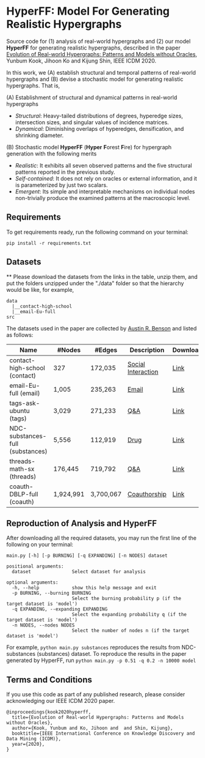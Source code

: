 # HyperFF: Model For Generating Realistic Hypergraphs
Source code for (1) analysis of real-world hypergraphs and (2) our model **HyperFF** for generating realistic hypergraphs, described in the paper [Evolution of Real-world Hypergraphs: Patterns and Models without Oracles](https://arxiv.org/pdf/2008.12729.pdf), Yunbum Kook, Jihoon Ko and Kijung Shin, IEEE ICDM 2020.

In this work, we (A) establish structural and temporal patterns of real-world hypergraphs and (B) devise a stochastic model for generating realistic hypergraphs. That is,

(A) Establishment of structural and dynamical patterns in real-world hypergraphs
*  _Structural_: Heavy-tailed distributions of degrees, hyperedge sizes, intersection sizes, and singular values of incidence matrices.
* _Dynamical_: Diminishing overlaps of hyperedges, densification, and shrinking diameter.

(B) Stochastic model **HyperFF** (**Hyper** **F**orest **F**ire) for hypergraph generation with the following merits
* _Realistic_: It exhibits all seven observed patterns and the five structural patterns reported in the previous study.
* _Self-contained_: It does not rely on oracles or external information, and it is parameterized by just two scalars.
* _Emergent_: Its simple and interpretable mechanisms on individual nodes non-trivially produce the examined patterns at the macroscopic level.


## Requirements

To get requirements ready, run the following command on your terminal:
```setup
pip install -r requirements.txt
```

## Datasets
** Please download the datasets from the links in the table, unzip them, and put the folders unzipped under the "./data" folder so that the hierarchy would be like, for example, 
```
data
  |__contact-high-school
  |__email-Eu-full
src
```

The datasets used in the paper are collected by [Austin R. Benson](https://www.cs.cornell.edu/~arb/data/) and listed as follows:


| Name                             | #Nodes    | #Edges    | Description                                                             | Download                                                                       |
|----------------------------------|-----------|-----------|-------------------------------------------------------------------------|--------------------------------------------------------------------------------|
| contact-high-school (contact)    | 327       | 172,035   | [Social Interaction](https://www.cs.cornell.edu/~arb/data/coauth-DBLP/) | [Link](https://drive.google.com/file/d/1tC0TdzV_IMTzhkIN_4P8y9M1a3lH-ScK/view) |
| email-Eu-full (email)            | 1,005     | 235,263   | [Email](https://www.cs.cornell.edu/~arb/data/email-Eu/)                 | [Link](https://drive.google.com/file/d/1oFnrRaLPlYCNgABInjjW8fUgui49eOZN/view) |
| tags-ask-ubuntu (tags)           | 3,029     | 271,233   | [Q&A](https://www.cs.cornell.edu/~arb/data/tags-ask-ubuntu/)            | [Link](https://drive.google.com/file/d/1tb1ZJlXEJnlRkXpTuBZlOqqsFknWCkUV/view) |
| NDC-substances-full (substances) | 5,556     | 112,919   | [Drug](https://www.cs.cornell.edu/~arb/data/NDC-substances/)            | [Link](https://drive.google.com/file/d/1dLJt3qzAOYieay03Sp9h8ZfVMiU-nMqC/view) |
| threads-math-sx (threads)        | 176,445   | 719,792   | [Q&A](https://www.cs.cornell.edu/~arb/data/threads-math-sx/)            | [Link](https://drive.google.com/file/d/1aoNCO5IfY14cIKyTir-qAZl78sgMixhA/view) |
| coauth-DBLP-full (coauth)        | 1,924,991 | 3,700,067 | [Coauthorship](https://www.cs.cornell.edu/~arb/data/coauth-DBLP/)       | [Link](https://drive.google.com/file/d/1tC0TdzV_IMTzhkIN_4P8y9M1a3lH-ScK/view) |

## Reproduction of Analysis and HyperFF

After downloading all the required datasets, you may run the first line of the following on your terminal:
```
main.py [-h] [-p BURNING] [-q EXPANDING] [-n NODES] dataset

positional arguments:
  dataset               Select dataset for analysis

optional arguments:
  -h, --help            show this help message and exit
  -p BURNING, --burning BURNING
                        Select the burning probability p (if the target dataset is 'model')
  -q EXPANDING, --expanding EXPANDING
                        Select the expanding probability q (if the target dataset is 'model')
  -n NODES, --nodes NODES
                        Select the number of nodes n (if the target dataset is 'model')
```

For example, ```python main.py substances``` reproduces the results from NDC-substances (substances) dataset.
To reproduce the results in the paper generated by HyperFF, run ```python main.py -p 0.51 -q 0.2 -n 10000 model```


## Terms and Conditions
If you use this code as part of any published research, please consider acknowledging our IEEE ICDM 2020 paper.

```
@inproceedings{kook2020hyperff,
  title={Evolution of Real-world Hypergraphs: Patterns and Models without Oracles},
  author={Kook, Yunbum and Ko, Jihoon and  and Shin, Kijung},
  booktitle={IEEE International Conference on Knowledge Discovery and Data Mining (ICDM)},
  year={2020},
}
```

